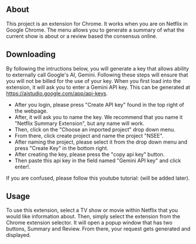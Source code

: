 ## About
This project is an extension for Chrome. It works when you are on Netflix in Google Chrome. The menu allows you to generate a summary of what the current show is about or a review based the consensus online.

## Downloading
By following the intructions below, you will generate a key that allows ability to externally call Google's AI, Gemini. Following these steps will ensure that you will not be billed for the use of your key.
When you first load into the extension, it will ask you to enter a Gemini API key. This can be generated at https://aistudio.google.com/app/api-keys. 

- After you login, please press "Create API key" found in the top right of the webpage.
- After, it will ask you to name the key. We recommend that you name it "Netflix Summary Extension", but any name will work.
- Then, click on the "Choose an imported project" drop down menu.
- From there, click create project and name the project "NSEE".
- After naming the project, please select it from the drop down menu and press "Create Key" in the bottom right.
- After creating the key, please press the "copy api key" button.
- Then paste this api key in the field named "Gemini API key" and click enter!.

If you are confused, please follow this youtube tutorial: (will be added later).

## Usage
To use this extension, select a TV show or movie within Netflix that you would like information about. Then, simply select the extension from the Chrome extension selector. It will open a popup window that has two buttons, Summary and Review. From there, your request gets generated and displayed.
